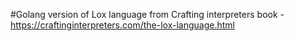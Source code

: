 #Golang version of Lox language from Crafting interpreters book - https://craftinginterpreters.com/the-lox-language.html
